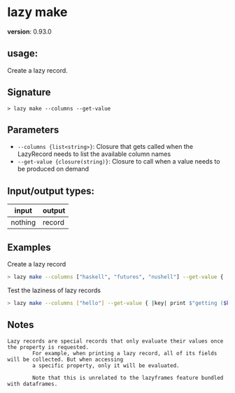 # lazy make

**version**: 0.93.0

## **usage**:

Create a lazy record.

## Signature

`> lazy make --columns --get-value`

## Parameters

- `--columns {list<string>}`: Closure that gets called when the LazyRecord needs to list the available column names
- `--get-value {closure(string)}`: Closure to call when a value needs to be produced on demand

## Input/output types:

| input   | output |
| ------- | ------ |
| nothing | record |

## Examples

Create a lazy record

```bash
> lazy make --columns ["haskell", "futures", "nushell"] --get-value { |lazything| $lazything + "!" }
```

Test the laziness of lazy records

```bash
> lazy make --columns ["hello"] --get-value { |key| print $"getting ($key)!"; $key | str upcase }
```

## Notes

```text
Lazy records are special records that only evaluate their values once the property is requested.
        For example, when printing a lazy record, all of its fields will be collected. But when accessing
        a specific property, only it will be evaluated.

        Note that this is unrelated to the lazyframes feature bundled with dataframes.
```
